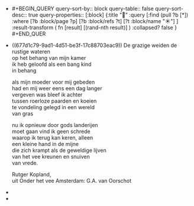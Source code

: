 - #+BEGIN_QUERY
  query-sort-by:: block
  query-table:: false
  query-sort-desc:: true
  query-properties:: [:block]
  {:title "🎲"
   :query [:find (pull ?b [*])
     :where 
       [?b :block/page ?p]
       [?b :block/refs ?t]
       [?t :block/name "☀️"]
   ]
   :result-transform ( fn [result] [(rand-nth result)] )
   :collapsed? false
  }
  #+END_QUER
- ((677d1c79-9ad1-4d51-be3f-17c88703eac9))
  De grazige weiden de rustige wateren  
  op het behang van mijn kamer  
  ik heb geloofd als een bang kind  
  in behang  
  
  als mijn moeder voor mij gebeden  
  had en mij weer eens een dag langer  
  vergeven was bleef ik achter  
  tussen roerloze paarden en koeien  
  te vondeling gelegd in een wereld  
  van gras  
  
  nu ik opnieuw door gods landerijen  
  moet gaan vind ik geen schrede  
  waarop ik terug kan keren, alleen  
  een kleine hand in de mijne  
  die zich krampt als de geweldige lijven  
  van het vee kreunen en snuiven  
  van vrede.  
  
  Rutger Kopland,  
  uit Onder het vee
  Amsterdam: G.A. van Oorschot
-
-